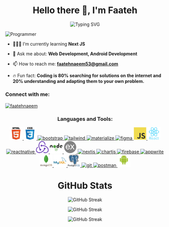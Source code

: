 <h1 align="center">Hello there 👋, I'm Faateh</h1>

<p align="center">
<!--  https://git.io/typing-svg  -->
   <img src="https://readme-typing-svg.demolab.com?font=Fira+Code&weight=600&size=18&pause=1000&color=04ff00&background=000000&margin=auto&center=true&width=435&lines=I'm+a+experienced+MERN +stack+developer.;I+love+exploring+new+things.;I+enjoy+solving+problems.;I+am+keen+on+learning+new+tech.;I+thrive+in+a+collaborative+environment." alt="Typing SVG" />
</p>

<img 
width=max-content src="https://imgs.search.brave.com/XhldNdW2t65Bo5eZrpM_1BT4wUiyXMQPPhpftE7uif4/rs:fit:860:0:0/g:ce/aHR0cHM6Ly9naXN0/LmdpdGh1Yi5jb20v/bGlhbnBlcnNvbi81/ZjBmNTI2MDRiMDNh/ZDgwYzgyZGI3OTBj/NDc0OTkzYy9yYXcv/ODhmMjBjOWQ3NDlk/NzU2YmU2M2YyMmIw/OWYzYzRhYzU3MGJj/NTEwMS9wcm9ncmFt/bWluZy5naWY.gif" alt="Programmer">

- 👨🏻‍💻 I’m currently learning **Next JS**

- 💬 Ask me about: **Web Development, Android Development**

- 📫 How to reach me: **faatehnaeem53@gmail.com**

- 🔥 Fun fact: **Coding is 80% searching for solutions on the internet and 20% understanding and adapting them to your own problem.**

<h3 align="left">Connect with me:</h3>
<p align="left">
<a href="https://linkedin.com/in/faatehnaeem" target="blank"><img align="center" src="https://raw.githubusercontent.com/rahuldkjain/github-profile-readme-generator/master/src/images/icons/Social/linked-in-alt.svg" alt="faatehnaeem" height="30" width="40" /></a>
</p>

<h3 align="center">Languages and Tools:</h3>
<p align="center"> <a href="https://www.w3.org/html/" target="_blank" rel="noreferrer"> <img src="https://raw.githubusercontent.com/devicons/devicon/master/icons/html5/html5-original-wordmark.svg" alt="html5" width="40" height="40"/> </a> <a href="https://www.w3schools.com/css/" target="_blank" rel="noreferrer"> <img src="https://raw.githubusercontent.com/devicons/devicon/master/icons/css3/css3-original-wordmark.svg" alt="css3" width="40" height="40"/> </a> <a href="https://getbootstrap.com" target="_blank" rel="noreferrer"> <img src="https://imgs.search.brave.com/jLap1gkvy3LYJ3tzFyGH-gsbcPd3wiGPQVq7Bs9guEo/rs:fit:860:0:0/g:ce/aHR0cHM6Ly91cGxv/YWQud2lraW1lZGlh/Lm9yZy93aWtpcGVk/aWEvY29tbW9ucy9i/L2IyL0Jvb3RzdHJh/cF9sb2dvLnN2Zw.svg" alt="bootstrap" width="40" height="40"/> </a> <a href="https://tailwindcss.com/" target="_blank" rel="noreferrer"> <img src="https://www.vectorlogo.zone/logos/tailwindcss/tailwindcss-icon.svg" alt="tailwind" width="40" height="40"/> </a> <a href="https://materializecss.com/" target="_blank" rel="noreferrer"> <img src="https://raw.githubusercontent.com/prplx/svg-logos/5585531d45d294869c4eaab4d7cf2e9c167710a9/svg/materialize.svg" alt="materialize" width="40" height="40"/> </a> <a href="https://www.figma.com/" target="_blank" rel="noreferrer"> <img src="https://www.vectorlogo.zone/logos/figma/figma-icon.svg" alt="figma" width="40" height="40"/> </a>  <a href="https://developer.mozilla.org/en-US/docs/Web/JavaScript" target="_blank" rel="noreferrer"> <img src="https://raw.githubusercontent.com/devicons/devicon/master/icons/javascript/javascript-original.svg" alt="javascript" width="40" height="40"/> </a> <a href="https://reactjs.org/" target="_blank" rel="noreferrer"> <img src="https://raw.githubusercontent.com/devicons/devicon/master/icons/react/react-original-wordmark.svg" alt="react" width="40" height="40"/> </a>   <a href="https://reactnative.dev/" target="_blank" rel="noreferrer"> <img src="https://reactnative.dev/img/header_logo.svg" alt="reactnative" width="40" height="40"/> </a> <a href="https://redux.js.org" target="_blank" rel="noreferrer"> <img src="https://raw.githubusercontent.com/devicons/devicon/master/icons/redux/redux-original.svg" alt="redux" width="40" height="40"/> </a> <a href="https://nodejs.org" target="_blank" rel="noreferrer"> <img src="https://raw.githubusercontent.com/devicons/devicon/master/icons/nodejs/nodejs-original-wordmark.svg" alt="nodejs" width="40" height="40"/> </a> <a href="https://expressjs.com" target="_blank" rel="noreferrer"> <img src="./pngwing.com.png" alt="express" width="40" height="40"/> </a> <a href="https://nextjs.org/" target="_blank" rel="noreferrer"> <img src="https://user-images.githubusercontent.com/95082903/208308179-06ddb2e7-8a6e-47cf-96db-cb62f3f3c71f.png" alt="nextjs" width="40" height="40"/> </a> <a href="https://www.chartjs.org" target="_blank" rel="noreferrer"> <img src="https://www.chartjs.org/media/logo-title.svg" alt="chartjs" width="40" height="40"/> </a>  <a href="https://firebase.google.com/" target="_blank" rel="noreferrer"> <img src="https://www.vectorlogo.zone/logos/firebase/firebase-icon.svg" alt="firebase" width="40" height="40"/> </a>  <a href="https://appwrite.io" target="_blank" rel="noreferrer"> <img src="https://www.vectorlogo.zone/logos/appwriteio/appwriteio-icon.svg" alt="appwrite" width="40" height="40"/> </a>  <a href="https://www.mongodb.com/" target="_blank" rel="noreferrer"> <img src="https://raw.githubusercontent.com/devicons/devicon/master/icons/mongodb/mongodb-original-wordmark.svg" alt="mongodb" width="40" height="40"/> </a> <a href="https://www.mysql.com/" target="_blank" rel="noreferrer"> <img src="https://raw.githubusercontent.com/devicons/devicon/master/icons/mysql/mysql-original-wordmark.svg" alt="mysql" width="40" height="40"/> </a>   <a href="https://www.postgresql.org" target="_blank" rel="noreferrer"> <img src="https://raw.githubusercontent.com/devicons/devicon/master/icons/postgresql/postgresql-original-wordmark.svg" alt="postgresql" width="40" height="40"/> </a> <a href="https://git-scm.com/" target="_blank" rel="noreferrer"> <img src="https://www.vectorlogo.zone/logos/git-scm/git-scm-icon.svg" alt="git" width="40" height="40"/> </a> <a href="https://postman.com" target="_blank" rel="noreferrer"> <img src="https://www.vectorlogo.zone/logos/getpostman/getpostman-icon.svg" alt="postman" width="40" height="40"/> </a> <a href="https://developer.android.com" target="_blank" rel="noreferrer"> <img src="https://raw.githubusercontent.com/devicons/devicon/master/icons/android/android-original-wordmark.svg" alt="android" width="40" height="40"/> </a></p>

<h1 align="center">
GitHub Stats
</h1>

<p align="center">


<img src="https://github-readme-streak-stats.herokuapp.com?user=faatehnaeem&card_width=600&background=EB545400&currStreakLabel=B95AFF&currStreakNum=FA34FF&sideNums=C130EB&dates=red&sideLabels=D458EB&fire=FFDF01&ring=FFD524" alt="GitHub Streak" />
</p>

<p align="center">

<img src="https://github-readme-stats.vercel.app/api/top-langs/?username=faatehnaeem&show_icons=true&count_private=true&hide_rank=true&theme=merko&card_width=600&include_all_commits=false" alt="GitHub Streak" alt="faatehnaeem" />
</p>

<p align="center">

<img src="https://github-readme-stats.vercel.app/api?username=faatehnaeem&show_icons=true&count_private=true&hide_rank=true&layout=donut&theme=merko&card_width=600" alt="GitHub Streak" alt="faatehnaeem" />
</p>
